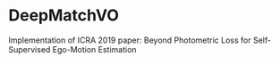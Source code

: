 # DeepMatchVO
Implementation of ICRA 2019 paper: Beyond Photometric Loss for Self-Supervised Ego-Motion Estimation
